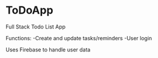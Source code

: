 # ToDoApp
Full Stack Todo List App

Functions:
-Create and update tasks/reminders
-User login

Uses Firebase to handle user data 
